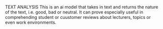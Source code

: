 TEXT ANALYSIS
This is an ai model that takes in text and returns the nature of the text, i.e. good, bad or neutral.
It can prove especially useful in comprehending student or cuustomer reviews about lecturers, topics or even work environments.
